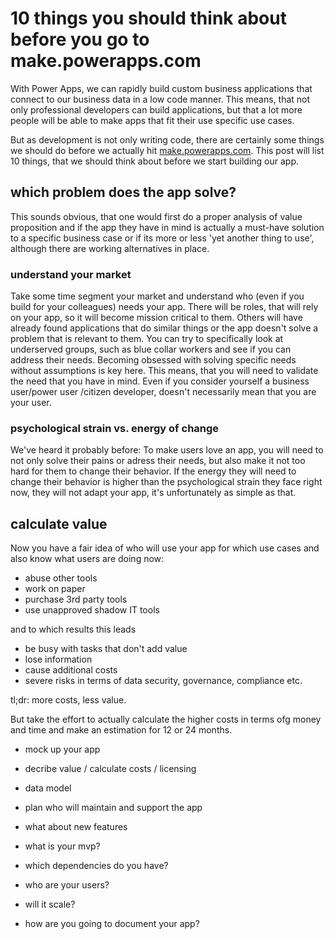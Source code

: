 # 10 things you should think about before you go to make.powerapps.com

With Power Apps, we can rapidly build custom business applications that connect to our business data in a low code manner. This means, that not only professional developers can build applications, but that a lot more people will be able to make apps that fit their use specific use cases. 

But as development is not only writing code, there are certainly some things we should do before we actually hit [make.powerapps.com](https://make.powerapps.com). This post will list 10 things, that we should think about before we start building our app. 

## which problem does the app solve? 

This sounds obvious, that one would first do a proper analysis of value proposition and if the app they have in mind is actually a must-have solution to a specific business case or if its more or less 'yet another thing to use', although there are working alternatives in place. 

### understand your market 

Take some time segment your market and understand who (even if you build for your colleagues) needs your app. There will be roles, that will rely on your app, so it will become mission critical to them. Others will have already found applications that do similar things or the app doesn't solve a problem that is relevant to them. You can try to specifically look at underserved groups, such as blue collar workers and see if you can address their needs. Becoming obsessed with solving specific needs without assumptions is key here. This means, that you will need to validate the need that you have in mind. Even if you consider yourself a business user/power user /citizen developer, doesn't necessarily mean that you are your user. 

### psychological strain vs. energy of change

We've heard it probably before: To make users love an app, you will need to not only solve their pains or adress their needs, but also make it not too hard for them to change their behavior. If the energy they will need to change their behavior is higher than the psychological strain they face right now, they will not adapt your app, it's unfortunately as simple as that. 

## calculate value

Now you have a fair idea of who will use your app for which use cases and also know what users are doing now: 

* abuse other tools
* work on paper
* purchase 3rd party tools
* use unapproved shadow IT tools

and to which results this leads

* be busy with tasks that don't add value
* lose information
* cause additional costs
* severe risks in terms of data security, governance, compliance etc. 

tl;dr: more costs, less value. 

But take the effort to actually calculate the higher costs in terms ofg money and time and make an estimation for 12 or 24 months.


* mock up your app
* decribe value / calculate costs / licensing

* data model
* plan who will maintain and support the app
* what about new features
* what is your mvp?
* which dependencies do you have? 
* who are your users? 
* will it scale?
* how are you going to document your app? 
